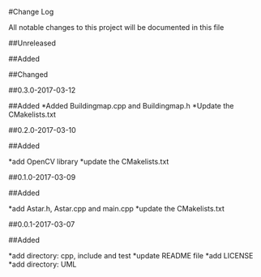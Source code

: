 #Change Log

All notable changes to this project will be documented in this file

##Unreleased

##Added


##Changed


##0.3.0-2017-03-12

##Added
*Added Buildingmap.cpp and Buildingmap.h
*Update the CMakelists.txt

##0.2.0-2017-03-10

##Added

*add OpenCV library
*update the CMakelists.txt




##0.1.0-2017-03-09

##Added

*add Astar.h, Astar.cpp and main.cpp
*update the CMakelists.txt


##0.0.1-2017-03-07

##Added

*add directory: cpp, include and test
*update README file
*add LICENSE
*add directory: UML
